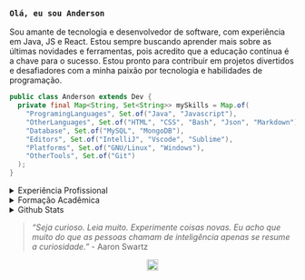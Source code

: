 ### `Olá, eu sou Anderson`

Sou amante de tecnologia e desenvolvedor de software, com experiência em Java, JS e React. Estou sempre buscando aprender mais sobre as últimas novidades e ferramentas, pois acredito que a educação contínua é a chave para o sucesso.
Estou pronto para contribuir em projetos divertidos e desafiadores com a minha paixão por tecnologia e habilidades de programação.

```java
public class Anderson extends Dev {
  private final Map<String, Set<String>> mySkills = Map.of(
    "ProgramingLanguages", Set.of("Java", "Javascript"),
    "OtherLanguages", Set.of("HTML", "CSS", "Bash", "Json", "Markdown"),
    "Database", Set.of("MySQL", "MongoDB"),
    "Editors", Set.of("IntelliJ", "Vscode", "Sublime"),
    "Platforms", Set.of("GNU/Linux", "Windows"),
    "OtherTools", Set.of("Git")
  );
}

```

<details>
<summary>Experiência Profissional</summary>
  
```mermaid
gantt
dateFormat  YYYY-MM-DD
title Experiência Profissional

section Carreira
Trybe                 :active,, 2021-08-01,2022-09-01
Mercado Livre         :active,, 2022-09-01,2023-05-30
```

</details>

<details>
<summary>Formação Acadêmica</summary>

<p> Análise e Desenvolvimento de Sistemas - Unijorge (2018 - 2021)</p>
<p> Engenharia de Software - Anhanguera (em andamento)</p>

</details>

<details>
<summary>Github Stats</summary>

<p><img align="left" src="https://github-readme-stats.vercel.app/api/top-langs?username=andersonmalves&show_icons=true&locale=en&layout=compact" alt="andersonmalves" /></p>
<p>&nbsp;<img align="center" src="https://github-readme-stats.vercel.app/api?username=andersonmalves&show_icons=true&locale=en" alt="andersonmalves" /></p>

</details>


> <i>“Seja curioso. Leia muito. Experimente coisas novas. Eu acho que muito do que as pessoas chamam de inteligência apenas se resume a curiosidade.”</i> - Aaron Swartz 

<p align="center">
  <a href="https://www.linkedin.com/" target="_blank"><img align="center" src="https://cdn.jsdelivr.net/npm/simple-icons@6.21.0/icons/linkedin.svg" height="20" width="20" /></a>
</p>
